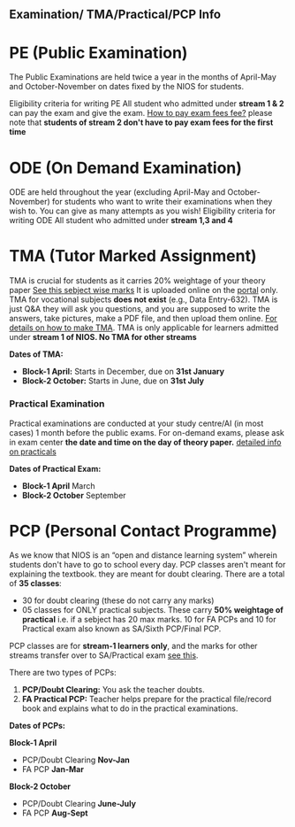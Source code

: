 Examination/ TMA/Practical/PCP Info
--------------------------------
# PE (Public Examination)

The Public Examinations are held twice a year in the months of April-May and October-November on dates fixed by the NIOS for students.
 
Eligibility criteria for writing PE
All student who admitted under **stream 1 & 2** can pay the exam and give the exam. [How to pay exam fees fee?](https://drive.google.com/file/d/1SQAL7MZbkI2XUnyTSU0Nl0RbVB82HXKF/view?usp=drivesdk)
please note that **students of stream 2 don't have to pay exam fees for the first time**

# ODE (On Demand Examination)

ODE are held throughout the year (excluding April-May and October-November) for students who want to write their examinations when they wish to. You can give as many attempts as you wish!
Eligibility criteria for writing ODE
All student who admitted under **stream 1,3 and 4**




# TMA (Tutor Marked Assignment)

TMA is crucial for students as it carries 20% weightage of your theory paper [See this sebject wise marks](https://drive.google.com/) It is uploaded online on the [portal](https://sdmis.nios.ac.in/auth) only. TMA for vocational subjects **does not exist** (e.g., Data Entry-632). TMA is just Q&A 
they will ask you questions, and you are supposed to write the answers, take pictures, make a PDF file, and then upload them online. [For details on how to make TMA](https://nios-students.pages.dev/wiki/Guidelines). TMA is only applicable for learners admitted under **stream 1 of NIOS. No TMA for other streams**

**Dates of TMA:**
- **Block-1 April:** Starts in December, due on __31st January__
- **Block-2 October:** Starts in June, due on __31st July__
### Practical Examination 

Practical examinations are conducted at your study centre/AI (in most cases) 1 month before the public exams. For on-demand exams, please ask in exam center **the date and time on the day of theory paper.** 
[detailed info on practicals](https://nios-students.pages.dev/wiki/pr)

**Dates of Practical Exam:**
- **Block-1 April** March
- **Block-2 October** September

# PCP (Personal Contact Programme)

As we know that NIOS is an “open and distance learning system” wherein students don't have to go to school every day. PCP classes aren't meant for explaining the textbook. they are meant for doubt clearing. There are a total of **35 classes**:
- 30 for doubt clearing (these do not carry any marks)
- 05 classes for ONLY practical subjects. These carry **50% weightage of practical** i.e. if a sebject has 20 max marks. 10 for FA PCPs and 10 for Practical exam also known as SA/Sixth PCP/Final PCP.

PCP classes are for **stream-1 learners only**, and the marks for other streams transfer over to SA/Practical exam [see this](https://drive.google.com/file/d/19auYIHocmCcdMysj0dB0FeP_TciA5G_l/view?usp=drivesdk).

There are two types of PCPs:
1. **PCP/Doubt Clearing:** You ask the teacher doubts.
2. **FA Practical PCP:** Teacher helps prepare for the practical file/record book and explains what to do in the practical examinations.

**Dates of PCPs:**
   
  **Block-1 April**
  - PCP/Doubt Clearing **Nov-Jan**
  - FA PCP  **Jan-Mar**
    
   **Block-2 October**
  - PCP/Doubt Clearing  **June-July**
  - FA PCP  **Aug-Sept**









